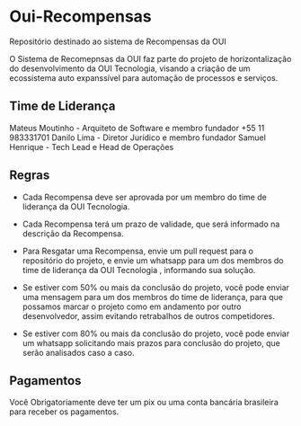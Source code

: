 # Oui-Recompensas
Repositório destinado ao sistema de Recompensas da OUI 

O Sistema de Recomepnsas da OUI faz parte do projeto  de horizontalização
do desenvolvimento da OUI Tecnologia, visando a criação de um ecossistema
auto expanssível para automação de processos e serviços.
## Time de Liderança 

Mateus Moutinho - Arquiteto de Software e membro fundador  +55 11 983331701
Danilo Lima - Diretor Jurídico e membro fundador
Samuel Henrique - Tech Lead e Head de Operações

## Regras

- Cada Recompensa deve ser aprovada por um membro do time de liderança da OUI Tecnologia.

- Cada Recompensa terá um prazo de validade, que será informado na descrição da Recompensa.

- Para Resgatar uma Recompensa, envie um pull request para o repositório do
projeto, e envie um whatsapp para um dos membros do time de liderança da OUI Tecnologia , informando sua solução.

- Se estiver com 50% ou mais da conclusão do projeto, você pode enviar uma mensagem para um dos membros  do time de liderança, para que possamos marcar o projeto como em andamento por outro desenvolvedor, assim evitando retrabalhos de outros competidores. 

- Se estiver com 80% ou mais da conclusão do projeto, você pode enviar um whatsapp solicitando mais prazos para conclusão do projeto, que serão analisados caso a caso.


## Pagamentos
Você Obrigatoriamente deve ter um pix ou uma conta bancária brasileira para receber os pagamentos.
